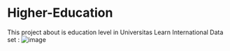 # Higher-Education
This project about is education level in Universitas Learn International
Data set :
![image](https://github.com/Iwanefendii/Higher-Education/assets/144240106/0a73550a-f065-4fd3-9681-eda5ea0c3719)
